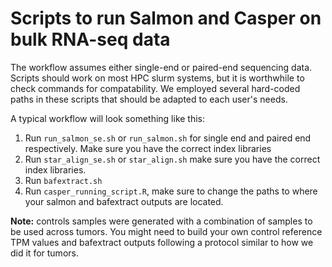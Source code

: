 # Scripts to run Salmon and Casper on bulk RNA-seq data

The workflow assumes either single-end or paired-end sequencing data. Scripts should work on most HPC slurm systems, but it is worthwhile to check commands for compatability.
We employed several hard-coded paths in these scripts that should be adapted to each user's needs. 

A typical workflow will look something like this:

1. Run `run_salmon_se.sh` or `run_salmon.sh` for single end and paired end respectively. Make sure you have the correct index libraries
2. Run `star_align_se.sh` or `star_align.sh` make sure you have the correct index libraries.
3. Run `bafextract.sh`
4. Run `casper_running_script.R`, make sure to change the paths to where your salmon and bafextract outputs are located. 

**Note:** controls samples were generated with a combination of samples to be used across tumors. You might need to build your own control reference TPM values and bafextract outputs following a protocol similar to how we did it for tumors.